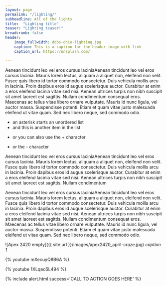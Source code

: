 ```yaml
---
layout: page
permalink: "/lighting/"
subheadline: All of the lights
title:  "Lighting title"
teaser: "Lighting teaser!"
breadcrumb: false
header:
    image_fullwidth: ddbs-ohio-lighting.jpg
    caption: This is a caption for the header image with link
    caption_url: https://unsplash.com/

---
```

Aenean tincidunt leo vel eros cursus laciniaAenean tincidunt leo vel eros cursus lacinia. Mauris lorem lectus, aliquam a aliquet non, eleifend non velit. Fusce quis libero id tortor commodo consectetur. Duis vehicula mollis arcu in lacinia. Proin dapibus eros id augue scelerisque auctor. Curabitur at enim a eros eleifend lacinia vitae sed nisi. Aenean ultrices turpis non nibh suscipit sit amet laoreet est sagittis. Nullam condimentum consequat eros. Maecenas ac tellus vitae libero ornare vulputate. Mauris id nunc ligula, vel auctor massa. Suspendisse potenti. Etiam et quam vitae justo malesuada eleifend ut vitae quam. Sed nec libero neque, sed commodo odio.

* an asterisk starts an unordered list
* and this is another item in the list
+ or you can also use the + character
- or the - character


Aenean tincidunt leo vel eros cursus laciniaAenean tincidunt leo vel eros cursus lacinia. Mauris lorem lectus, aliquam a aliquet non, eleifend non velit. Fusce quis libero id tortor commodo consectetur. Duis vehicula mollis arcu in lacinia. Proin dapibus eros id augue scelerisque auctor. Curabitur at enim a eros eleifend lacinia vitae sed nisi. Aenean ultrices turpis non nibh suscipit sit amet laoreet est sagittis. Nullam condimentum

Aenean tincidunt leo vel eros cursus laciniaAenean tincidunt leo vel eros cursus lacinia. Mauris lorem lectus, aliquam a aliquet non, eleifend non velit. Fusce quis libero id tortor commodo consectetur. Duis vehicula mollis arcu in lacinia. Proin dapibus eros id augue scelerisque auctor. Curabitur at enim a eros eleifend lacinia vitae sed nisi. Aenean ultrices turpis non nibh suscipit sit amet laoreet est sagittis. Nullam condimentum consequat eros. Maecenas ac tellus vitae libero ornare vulputate. Mauris id nunc ligula, vel auctor massa. Suspendisse potenti. Etiam et quam vitae justo malesuada eleifend ut vitae quam. Sed nec libero neque, sed commodo odio.

![Apex 2420 empty]({{ site.url }}/images/apex2420_april-craze.jpg)
*caption 1*

{% youtube mXecuyQ8B6A %}

{% youtube 1XLqeo5L494 %}

{% include alert.html success='CALL TO ACTION GOES HERE' %}